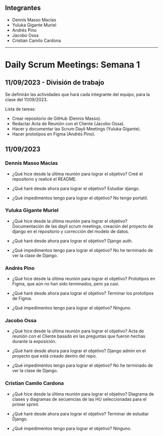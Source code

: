 ## Integrantes
- Dennis Masso Macías
- Yuluka Gigante Muriel
- Andrés Pino
- Jacobo Ossa
- Cristian Camilo Cardona

---

# Daily Scrum Meetings: Semana 1

## 11/09/2023 - División de trabajo


Se definirán las actividades que hará cada integrante del equipo, para la clase del 11/09/2023.

Lista de tareas:
- Crear repositorio de GitHub (Dennis Masso).
- Redactar Acta de Reunión con el Cliente (Jacobo Ossa).
- Hacer y documentar las Scrum Dayli Meetings (Yuluka Gigante).
- Hacer prototipos en Figma (Andrés Pino).

## 11/09/2023

### Dennis Masso Macías

- ¿Qué hice desde la última reunión para lograr el objetivo?
Creé el repositorio y realicé el README.

- ¿Qué haré desde ahora para lograr el objetivo?
Estudiar django.

- ¿Qué impedimentos tengo para lograr el objetivo?
No tengo portatil.

### Yuluka Gigante Muriel

- ¿Qué hice desde la última reunión para lograr el objetivo?
Documentación de las dayli scrum meetings, creación del proyecto de django en el repositorio y corrección del modelo de datos.

- ¿Qué haré desde ahora para lograr el objetivo?
Django auth.

- ¿Qué impedimentos tengo para lograr el objetivo?
No he terminado de ver la clase de Django.

### Andrés Pino

- ¿Qué hice desde la última reunión para lograr el objetivo?
Prototipos en Figma, que aún no han sido terminados, pero ya casi. 

- ¿Qué haré desde ahora para lograr el objetivo?
Terminar los prototipos de Figma.

- ¿Qué impedimentos tengo para lograr el objetivo?
Ninguno.

### Jacobo Ossa

- ¿Qué hice desde la última reunión para lograr el objetivo?
Acta de reunión con el Cliente basado en las preguntas que fueron hechas durante la exposición.

- ¿Qué haré desde ahora para lograr el objetivo?
Django admin en el proyecto que está creado dentro del repo.

- ¿Qué impedimentos tengo para lograr el objetivo?
No he terminado de ver la clase de Django.

### Cristian Camilo Cardona

- ¿Qué hice desde la última reunión para lograr el objetivo?
Diagrama de clases y diagramas de secuencias de las HU seleccionadas para el primer sprint.

- ¿Qué haré desde ahora para lograr el objetivo?
Terminar de estudiar Django.

- ¿Qué impedimentos tengo para lograr el objetivo?
Ninguno.